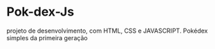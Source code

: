 # Pok-dex-Js
projeto de desenvolvimento, com HTML, CSS e JAVASCRIPT. Pokédex simples da primeira geração
